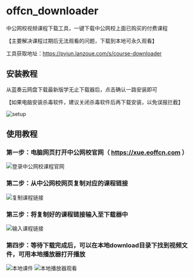 # offcn_downloader

中公网校视频课程下载工具，一键下载中公网校上面已购买的付费课程

【主要解决课程过期后无法观看的问题，下载到本地可永久观看】

工具获取地址：https://pyjun.lanzoue.com/s/course-downloader

## 安装教程
从蓝奏云网盘下载最新版学无止下载器后，点击确认一路安装即可

【如果电脑安装杀毒软件，建议关闭杀毒软件后再下载安装，以免误报拦截】

![setup](https://github.com/PyJun/xiaoetech_downlaoder/assets/39453044/e233a6a5-9d22-46eb-874e-90b9c8a91572)


## 使用教程
### 第一步：电脑网页打开中公网校官网（ https://xue.eoffcn.com ）
![登录中公网校课程官网](https://github.com/PyJun/offcn_downloader/assets/39453044/b3521825-541b-4b66-be31-3ef65051423e)
### 第二步：从中公网校网页复制对应的课程链接
![复制课程链接](https://github.com/PyJun/offcn_downloader/assets/39453044/c4ae07cf-ea6e-4cfd-a445-cf745425d698)
### 第三步：将复制好的课程链接输入至下载器中
![输入课程链接](https://github.com/PyJun/offcn_downloader/assets/39453044/9f86cd53-3124-4ccc-b3d7-1d0835857fa3)
### 第四步：等待下载完成后，可以在本地download目录下找到视频文件，可用本地播放器打开播放
![本地课件](https://github.com/PyJun/offcn_downloader/assets/39453044/c2268358-a258-4cd7-a52f-da225986e235)
![本地播放器观看](https://github.com/PyJun/offcn_downloader/assets/39453044/93281cc1-aa38-4d33-a993-f591d6f25e2b)
